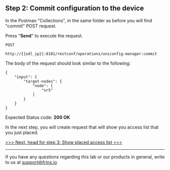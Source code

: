 ## Step 2: Commit configuration to the device 

In the Postman "Collections", in the same folder as before you will find "commit" POST request.


Press "**Send**" to execute the request.

```
POST

http://{{odl_ip}}:8181/restconf/operations/uniconfig-manager:commit
```


The body of the request should look similar to the following:

```
{
    "input": {
        "target-nodes": {
            "node": [
                "xr5"
            ]
        }
    }
}
```

Expected Status code: **200 OK**

In the next step, you will create request that will show you access list that you just placed.

[>>> Next, head for step 3: Show placed access list <<<](9.md)

---
If you have any questions regarding this lab or our products in general, write to us at [support@frinx.io](mailto:support@frinx.io)
